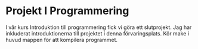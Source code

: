 # Projekt I Programmering
I vår kurs Introduktion till programmering fick vi göra ett slutprojekt.
Jag har inkluderat introduktionerna till projektet i denna förvaringsplats.
Kör make i huvud mappen för att kompilera programmet.
